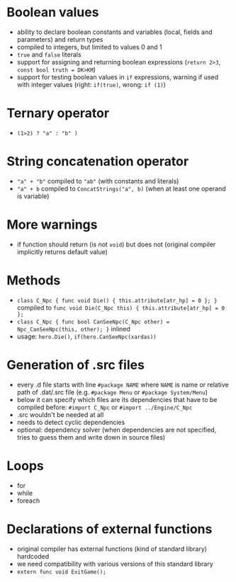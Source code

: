 # Boolean values
 - ability to declare boolean constants and variables (local, fields and parameters) and return types
 - compiled to integers, but limited to values 0 and 1
 - `true` and `false` literals
 - support for assigning and returning boolean expressions (`return 2>3`, `const bool truth = DK>KM`)
 - support for testing boolean values in `if` expressions, warning if used with integer values (right: `if(true)`, wrong: `if (1)`)

# Ternary operator
 - `(1>2) ? "a" : "b" )`

# String concatenation operator
 - `"a" + "b"` compiled to `"ab"` (with constants and literals)
 - `"a" + b` compiled to `ConcatStrings("a", b)` (when at least one operand is variable)

# More warnings
 - if function should return (is not `void`) but does not (original compiler implicitly returns default value)
 
# Methods
 - `class C_Npc { func void Die() { this.attribute[atr_hp] = 0 }; }` compiled to `func void Die(C_Npc this) { this.attribute[atr_hp] = 0 };`
 - `class C_Npc { func bool CanSeeNpc(C_Npc other) = Npc_CanSeeNpc(this, other); }` inlined
 - usage: `hero.Die()`, `if(hero.CanSeeNpc(xardas))`

# Generation of .src files
 - every .d file starts with line `#package NAME` where `NAME` is name or relative path of .dat/.src file (e.g. `#package Menu` or `#package System/Menu`)
 - below it can specify which files are its dependencies that have to be compiled before: `#import C_Npc` or `#import ../Engine/C_Npc`
 - .src wouldn't be needed at all
 - needs to detect cyclic dependencies
 - optional: dependency solver (when dependencies are not specified, tries to guess them and write down in source files)
 
# Loops
 - for
 - while
 - foreach

# Declarations of external functions
 - original compiler has external functions (kind of standard library) hardcoded
 - we need compatibility with various versions of this standard library
 - `extern func void ExitGame();`
